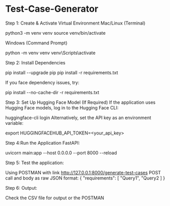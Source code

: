 # Test-Case-Generator
 
Step 1: Create & Activate Virtual Environment
Mac/Linux (Terminal)

python3 -m venv venv
source venv/bin/activate

Windows (Command Prompt)

python -m venv venv
venv\Scripts\activate

Step 2: Install Dependencies

pip install --upgrade pip
pip install -r requirements.txt

If you face dependency issues, try:

pip install --no-cache-dir -r requirements.txt

Step 3: Set Up Hugging Face Model (If Required)
If the application uses Hugging Face models, log in to the Hugging Face CLI:

huggingface-cli login
Alternatively, set the API key as an environment variable:

export HUGGINGFACEHUB_API_TOKEN=<your_api_key>

Step 4:Run the Application FastAPI:

uvicorn main:app --host 0.0.0.0 --port 8000 --reload

Step 5: Test the application:

Using POSTMAN with link http://127.0.0.1:8000/generate-test-cases POST call and 
body as raw JSON format:
{
  "requirements": [
   "Query1",
   "Query2
  ]
}

Step 6: Output:

Check the CSV file for output or the POSTMAN
